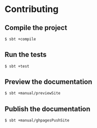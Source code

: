 Contributing
============

## Compile the project

~~~ sh
$ sbt +compile
~~~

## Run the tests

~~~ sh
$ sbt +test
~~~

## Preview the documentation

~~~ sh
$ sbt +manual/previewSite
~~~

## Publish the documentation

~~~ sh
$ sbt +manual/ghpagesPushSite
~~~